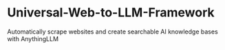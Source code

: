 # Universal-Web-to-LLM-Framework
Automatically scrape websites and create searchable AI knowledge bases with AnythingLLM
